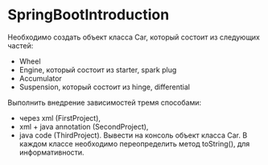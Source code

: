 # SpringBootIntroduction

Необходимо создать объект класса Car, который состоит из следующих частей:
- Wheel
- Engine, который состоит из starter,  spark plug
- Accumulator
- Suspension, который состоит из hinge, differential
 
Выполнить внедрение зависимостей тремя способами:
- через xml (FirstProject),
- xml + java annotation (SecondProject),
- java code (ThirdProject).
Вывести на консоль объект класса Car.
В каждом классе необходимо переопределить метод toString(), для информативности.

